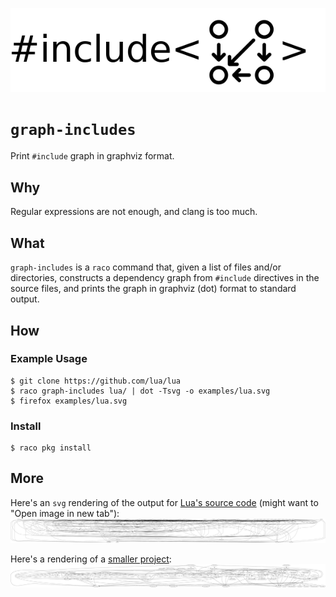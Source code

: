 ![graph-includes](graph-includes.png)

`graph-includes`
================
Print `#include` graph in graphviz format.

Why
---
Regular expressions are not enough, and clang is too much.

What
----
`graph-includes` is a `raco` command that, given a list of files and/or
directories, constructs a dependency graph from `#include` directives in the
source files, and prints the graph in graphviz (dot) format to standard output.

How
---
### Example Usage
```console
$ git clone https://github.com/lua/lua
$ raco graph-includes lua/ | dot -Tsvg -o examples/lua.svg
$ firefox examples/lua.svg
```

### Install
```console
$ raco pkg install
```

More
----
Here's an `svg` rendering of the output for [Lua's source code][lua] (might
want to "Open image in new tab"):
![lua #include dependency graph](examples/lua.svg)

Here's a rendering of a [smaller project][ipc]:
![ipc #include dependency graph](examples/ipc.svg)

[lua]: https://github.com/lua/lua
[ipc]: https://github.com/dgoffredo/ipc